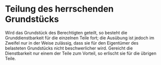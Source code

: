 # Teilung des herrschenden Grundstücks

Wird das Grundstück des Berechtigten geteilt, so besteht die Grunddienstbarkeit für die einzelnen Teile fort; die Ausübung ist jedoch im Zweifel nur in der Weise zulässig, dass sie für den Eigentümer des belasteten Grundstücks nicht beschwerlicher wird. Gereicht die Dienstbarkeit nur einem der Teile zum Vorteil, so erlischt sie für die übrigen Teile.